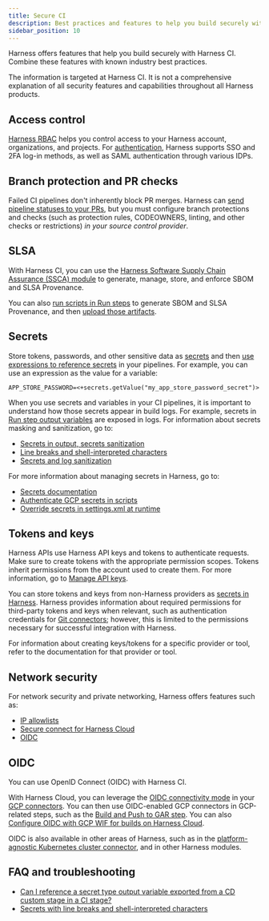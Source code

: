 ```yaml
---
title: Secure CI
description: Best practices and features to help you build securely with Harness CI.
sidebar_position: 10
---
```


Harness offers features that help you build securely with Harness CI. Combine these features with known industry best practices.

The information is targeted at Harness CI. It is not a comprehensive explanation of all security features and capabilities throughout all Harness products.

## Access control

[Harness RBAC](/docs/platform/role-based-access-control/rbac-in-harness) helps you control access to your Harness account, organizations, and projects. For [authentication](/docs/platform/authentication/authentication-overview), Harness supports SSO and 2FA log-in methods, as well as SAML authentication through various IDPs.

## Branch protection and PR checks

Failed CI pipelines don't inherently block PR merges. Harness can [send pipeline statuses to your PRs](/docs/continuous-integration/use-ci/codebase-configuration/scm-status-checks), but you must configure branch protections and checks (such as protection rules, CODEOWNERS, linting, and other checks or restrictions) *in your source control provider*.

## SLSA

With Harness CI, you can use the [Harness Software Supply Chain Assurance (SSCA) module](/docs/software-supply-chain-assurance) to generate, manage, store, and enforce SBOM and SLSA Provenance.

You can also [run scripts in Run steps](../use-ci/run-ci-scripts/run-step-settings) to generate SBOM and SLSA Provenance, and then [upload those artifacts](../use-ci/build-and-upload-artifacts/build-and-upload-an-artifact/#upload-artifacts).

## Secrets

Store tokens, passwords, and other sensitive data as [secrets](/docs/category/secrets) and then [use expressions to reference secrets](/docs/platform/secrets/add-file-secrets#reference-an-encrypted-file-secret) in your pipelines. For example, you can use an expression as the value for a variable:

```
APP_STORE_PASSWORD=<+secrets.getValue("my_app_store_password_secret")>
```

When you use secrets and variables in your CI pipelines, it is important to understand how those secrets appear in build logs. For example, secrets in [Run step output variables](/docs/continuous-integration/use-ci/run-ci-scripts/run-step-settings/#output-variables) are exposed in logs. For information about secrets masking and sanitization, go to:

* [Secrets in output, secrets sanitization](/docs/platform/secrets/add-file-secrets/#secrets-in-outputs)
* [Line breaks and shell-interpreted characters](/docs/platform/secrets/add-file-secrets/#line-breaks-and-shell-interpreted-characters)
* [Secrets and log sanitization](/docs/platform/secrets/secrets-management/secrets-and-log-sanitization)

For more information about managing secrets in Harness, go to:

* [Secrets documentation](/docs/category/secrets)
* [Authenticate GCP secrets in scripts](./authenticate-gcp-key-in-run-step)
* [Override secrets in settings.xml at runtime](/kb/continuous-integration/articles/maven-settings-xml)

## Tokens and keys

Harness APIs use Harness API keys and tokens to authenticate requests. Make sure to create tokens with the appropriate permission scopes. Tokens inherit permissions from the account used to create them. For more information, go to [Manage API keys](docs/platform/automation/api/add-and-manage-api-keys).

You can store tokens and keys from non-Harness providers as [secrets in Harness](#secrets). Harness provides information about required permissions for third-party tokens and keys when relevant, such as authentication credentials for [Git connectors](/docs/platform/connectors/code-repositories/connect-to-code-repo#code-repo-connector-permissions-and-access); however, this is limited to the permissions necessary for successful integration with Harness.

For information about creating keys/tokens for a specific provider or tool, refer to the documentation for that provider or tool.

## Network security

For network security and private networking, Harness offers features such as:

* [IP allowlists](/docs/platform/Security/add-manage-ip-allowlist)
* [Secure connect for Harness Cloud](./secure-connect)
* [OIDC](#oidc)

## OIDC

You can use OpenID Connect (OIDC) with Harness CI.

With Harness Cloud, you can leverage the [OIDC connectivity mode](/docs/platform/connectors/cloud-providers/ref-cloud-providers/gcs-connector-settings-reference#use-openid-connect-oidc) in your [GCP connectors](/docs/platform/connectors/cloud-providers/connect-to-google-cloud-platform-gcp). You can then use OIDC-enabled GCP connectors in GCP-related steps, such as the [Build and Push to GAR step](/docs/continuous-integration/use-ci/build-and-upload-artifacts/build-and-push-to-gar). You can also [Configure OIDC with GCP WIF for builds on Harness Cloud](/tutorials/platform/configure-oidc-gcp-wif-ci-hosted).

<!-- Update and add to GCP connector settings reference/main GCP connector topic/GCP WIF topic
CI-10656, CI-10852
Not all step types support GCP connectors. However, you might need to perform operations with OIDC in steps that don't support GCP connectors. For example, if you use a Run step to pull artifacts from GAR with OIDC, you need the OIDC token in the Run step to successfully pull the artifact. In these cases, you can use the [GCP OIDC plugin](https://github.com/harness-community/drone-gcp-oidc) in a [Plugin step](/docs/continuous-integration/use-ci/use-drone-plugins/plugin-step-settings-reference) if you have used an OIDC-enabled GCP connector elsewhere in the pipeline(?). This plugin uses the environment variable `PLUGIN_OIDC_ID_TOKEN` and then generates an access token and outputs it in the environment variable `GCLOUD_ACCESS_TOKEN`. Then, use that environment variable in subsequent pipeline steps to control Google Cloud Services through the gcloud CLI or API using cURL.

For example:

```
              ## Plugin step uses the GCP OIDC plugin to get an OIDC token.
              - step:
                  type: Plugin
                  name: GCP_OIDC
                  identifier: gcpoidc
                  spec:
                    connectorRef: account.harnessImage
                    image: plugins/drone-gcp-oidc:latest
                    settings:
                      service_account_name: service_account_name
                      service_account_email: service account email
                      project_number: project-number
                      pool_id: workload identity pool id
                      provider_id: workload identity provider id
                      create_credentials_file: true/ false
              ## Run step uses the GLOUD_ACCESS_TOKEN environment variable to complete GCS operations with OIDC.
              - step:
                  type: Run
                  identifier: list_zones
                  name: List Compute Engine Zone
                  spec:
                    shell: Sh
                    command: |-
                      curl -H "Authorization: Bearer <+steps.STEP_ID.output.outputVariables.GCLOUD_ACCESS_TOKEN>" \
                      "https://compute.googleapis.com/compute/v1/projects/[PROJECT_ID]/zones/[ZONE]/instances"
```
-->

OIDC is also available in other areas of Harness, such as in the [platform-agnostic Kubernetes cluster connector](/docs/platform/connectors/cloud-providers/ref-cloud-providers/kubernetes-cluster-connector-settings-reference/#openid-connect), and in other Harness modules.

## FAQ and troubleshooting

* [Can I reference a secret type output variable exported from a CD custom stage in a CI stage?](https://developer.harness.io/kb/continuous-integration/continuous-integration-faqs#can-i-reference-a-secret-type-output-variable-exported-from-a-cd-or-custom-stage-in-ci-stage)
* [Secrets with line breaks and shell-interpreted characters](/kb/continuous-integration/continuous-integration-faqs/#secrets-with-line-breaks-and-shell-interpreted-special-characters)
